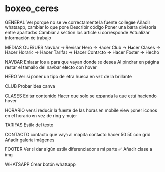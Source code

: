 # boxeo_ceres

GENERAL
Ver porque no se ve correctamente la fuente collegue
Añadir whatsapp, cambiar lo que pone
Describir código
Poner una barra divisoria entre apartados
Cambiar a section los article si corresponde
Actualizar información de trabajo

MEDIAS QUERUES
Navbar -> Revisar
Hero -> Hacer
Club -> Hacer
Clases -> Hacer
Horario -> Hacer
Tarifas -> Hacer
Contacto -> Hacer
Footer -> Hecho

NAVBAR
Enlazar los a para que vayan donde se desea
Al pinchar en página restar el tamaño del navbar
efecto con hover

HERO
Ver si poner un tipo de letra hueca en vez de la brillante

CLUB
Probar idea canva

CLASES
Editar contenido
Hacer que solo se expanda la que está haciendo hover

HORARIO
ver si reducir la fuente de las horas en mobile view
poner iconos en el horario en vez de ring y mujer

TARIFAS
Estilo del texto

CONTACTO
contacto que vaya al mapita
contacto hacer 50 50 con grid
Añadir galería imágenes

FOOTER
Ver si dar algún estilo diferenciador a mi parte
✅ Añadir clase a img

WHATSAPP
Crear botón whatsapp
